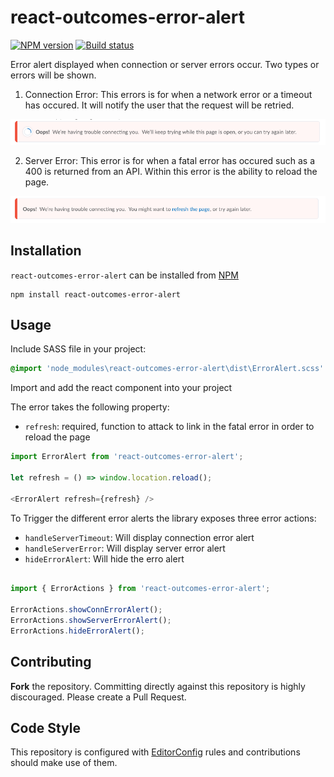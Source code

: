 # react-outcomes-error-alert

[![NPM version][npm-image]][npm-url]
[![Build status][ci-image]][ci-url]

Error alert displayed when connection or server errors occur. Two types or errors will be shown.

1. Connection Error: This errors is for when a network error or a timeout has occured. It will notify the user that the request will be retried.

![screenshot of loading component](/examples/connection-error.png?raw=true)

2. Server Error: This error is for when a fatal error has occured such as a 400 is returned from an API. Within this error is the ability to reload the page.

![screenshot of loading component](/examples/fatal-error.png?raw=true)

## Installation

`react-outcomes-error-alert` can be installed from [NPM][npm-url]
```shell
npm install react-outcomes-error-alert
```

## Usage

Include SASS file in your project:

```sass
@import 'node_modules\react-outcomes-error-alert\dist\ErrorAlert.scss'
```

Import and add the react component into your project

The error takes the following property:

* `refresh`: required, function to attack to link in the fatal error in order to reload the page

```javascript
import ErrorAlert from 'react-outcomes-error-alert';

let refresh = () => window.location.reload();

<ErrorAlert refresh={refresh} />
```

To Trigger the different error alerts the library exposes three error actions:

* `handleServerTimeout`: Will display connection error alert
* `handleServerError`: Will display server error alert
* `hideErrorAlert`: Will hide the erro alert

```javascript

import { ErrorActions } from 'react-outcomes-error-alert';

ErrorActions.showConnErrorAlert();
ErrorActions.showServerErrorAlert();
ErrorActions.hideErrorAlert();
```
## Contributing

 **Fork** the repository. Committing directly against this repository is
   highly discouraged. Please create a Pull Request.


## Code Style

This repository is configured with [EditorConfig](http://editorconfig.org) rules and contributions should make use of them.


[npm-url]: https://www.npmjs.org/package/react-outcomes-error-alert
[npm-image]: https://img.shields.io/npm/v/react-outcomes-error-alert.svg
[ci-url]: https://magnum.travis-ci.com/Brightspace/react-outcomes-error-alert
[ci-image]: https://magnum.travis-ci.com/Brightspace/react-outcomes-error-alert.svg?token=tEx24PJxmBx8z7J59ep5&branch=master
